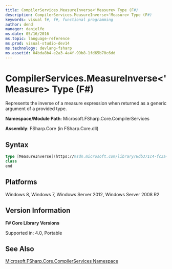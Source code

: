 ```yaml
---
title: CompilerServices.MeasureInverse<'Measure> Type (F#)
description: CompilerServices.MeasureInverse<'Measure> Type (F#)
keywords: visual f#, f#, functional programming
author: dend
manager: danielfe
ms.date: 05/16/2016
ms.topic: language-reference
ms.prod: visual-studio-dev14
ms.technology: devlang-fsharp
ms.assetid: 04bda8b4-e2a3-4a4f-99b8-1fd65b70c6dd 
---
```


# CompilerServices.MeasureInverse<'Measure> Type (F#)

Represents the inverse of a measure expression when returned as a generic argument of a provided type.

**Namespace/Module Path**: Microsoft.FSharp.Core.CompilerServices

**Assembly**: FSharp.Core (in FSharp.Core.dll)


## Syntax

```fsharp
type [MeasureInverse](https://msdn.microsoft.com/library/6db371c4-fc3a-41c1-ab28-1aa1841e858b)<'Measure> =
class
end
```

## Platforms
Windows 8, Windows 7, Windows Server 2012, Windows Server 2008 R2


## Version Information
**F# Core Library Versions**

Supported in: 4.0, Portable

## See Also
[Microsoft.FSharp.Core.CompilerServices Namespace](Microsoft.FSharp.Core.CompilerServices-Namespace-%5BFSharp%5D.md)